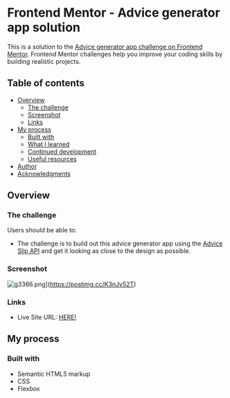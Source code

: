 # Frontend Mentor - Advice generator app solution

This is a solution to the [Advice generator app challenge on Frontend Mentor](https://www.frontendmentor.io/challenges/advice-generator-app-QdUG-13db). Frontend Mentor challenges help you improve your coding skills by building realistic projects.

## Table of contents

- [Overview](#overview)
  - [The challenge](#the-challenge)
  - [Screenshot](#screenshot)
  - [Links](#links)
- [My process](#my-process)
  - [Built with](#built-with)
  - [What I learned](#what-i-learned)
  - [Continued development](#continued-development)
  - [Useful resources](#useful-resources)
- [Author](#author)
- [Acknowledgments](#acknowledgments)

## Overview

### The challenge

Users should be able to:

-  The challenge is to build out this advice generator app using the [Advice Slip API](https://api.adviceslip.com) and get it looking as close to the design as possible.

### Screenshot

![g3366.png](https://i.postimg.cc/hvYwsCZ2/g3366.png)](https://postimg.cc/K3nJv52T)

### Links

- Live Site URL: [HERE!](https://frontend-mentor-challenges-beige.vercel.app/)

## My process

### Built with

- Semantic HTML5 markup
- CSS
- Flexbox
